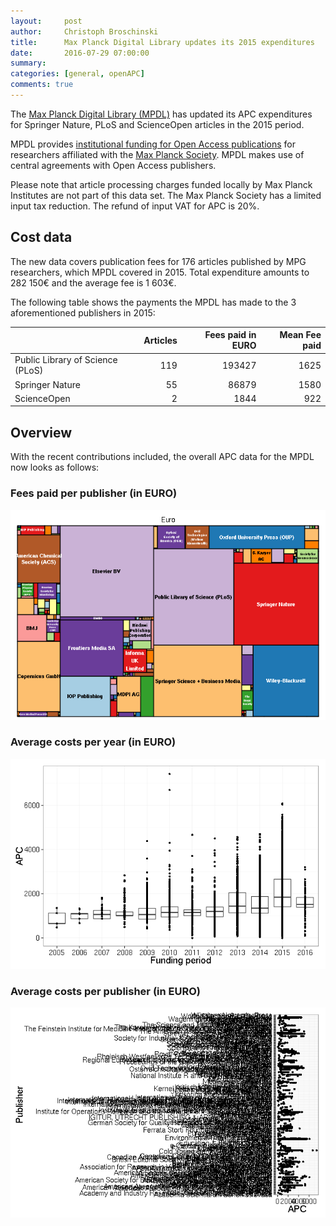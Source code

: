 ```yaml
---
layout:     post
author:     Christoph Broschinski
title:      Max Planck Digital Library updates its 2015 expenditures
date:       2016-07-29 07:00:00
summary:    
categories: [general, openAPC]
comments: true
---
```




The [Max Planck Digital Library (MPDL)](https://www.mpdl.mpg.de/en/) has updated its APC expenditures for Springer Nature, PLoS and ScienceOpen articles in the 2015 period.

MPDL provides [institutional funding for Open Access publications](https://www.mpdl.mpg.de/en/?id=50:open-access-publishing&catid=17:open-access) for researchers affiliated with the  [Max Planck Society](http://www.mpg.de/en). MPDL makes use of central agreements with Open Access publishers.

Please note that article processing charges funded locally by Max Planck Institutes are not part of this data set. The Max Planck Society has a limited input tax reduction. The refund of input VAT for APC is 20%.

## Cost data




The new data covers publication fees for 176 articles published by MPG researchers, which MPDL covered in 2015. Total expenditure amounts to 282 150€ and the average fee is 1 603€.

The following table shows the payments the MPDL has made to the 3 aforementioned publishers in 2015:


|                                 | Articles| Fees paid in EURO| Mean Fee paid|
|:--------------------------------|--------:|-----------------:|-------------:|
|Public Library of Science (PLoS) |      119|            193427|          1625|
|Springer Nature                  |       55|             86879|          1580|
|ScienceOpen                      |        2|              1844|           922|

## Overview

With the recent contributions included, the overall APC data for the MPDL now looks as follows:

### Fees paid per publisher (in EURO)

![plot of chunk tree_mpdl_2016_07_29_full](/figure/tree_mpdl_2016_07_29_full-1.png) 

###  Average costs per year (in EURO)

![plot of chunk box_mpdl_2016_07_29_year_full](/figure/box_mpdl_2016_07_29_year_full-1.png) 

###  Average costs per publisher (in EURO)

![plot of chunk box_mpdl_2016_07_29_publisher_full](/figure/box_mpdl_2016_07_29_publisher_full-1.png) 
